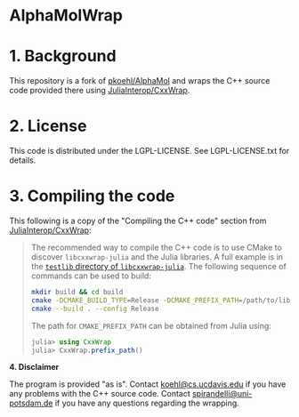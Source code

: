 # AlphaMolWrap

# **1. Background**
This repository is a fork of [pkoehl/AlphaMol](https://github.com/pkoehl/AlphaMol) and wraps the C++ source code provided there using [JuliaInterop/CxxWrap](https://github.com/JuliaInterop/CxxWrap.jl). 

# **2. License**

This code is distributed under the LGPL-LICENSE. See LGPL-LICENSE.txt for details.

# **3. Compiling the code**

This following is a copy of the "Compiling the C++ code" section from [JuliaInterop/CxxWrap](https://github.com/JuliaInterop/CxxWrap.jl):

>The recommended way to compile the C++ code is to use CMake to discover `libcxxwrap-julia` and the Julia libraries.
>A full example is in the [`testlib` directory of `libcxxwrap-julia`](https://github.com/JuliaInterop/libcxxwrap-julia/tree/master/testlib-builder>/src/testlib).
>The following sequence of commands can be used to build:
>
>```bash
>mkdir build && cd build
>cmake -DCMAKE_BUILD_TYPE=Release -DCMAKE_PREFIX_PATH=/path/to/libcxxwrap-julia-prefix /path/to/sourcedirectory
>cmake --build . --config Release
>```
>
>The path for `CMAKE_PREFIX_PATH` can be obtained from Julia using:
>
>```julia
>julia> using CxxWrap
>julia> CxxWrap.prefix_path()
>```

**4. Disclaimer**

The program is provided "as is". Contact koehl@cs.ucdavis.edu
if you have any problems with the C++ source code. Contact spirandelli@uni-potsdam.de if you have any questions regarding the wrapping. 
